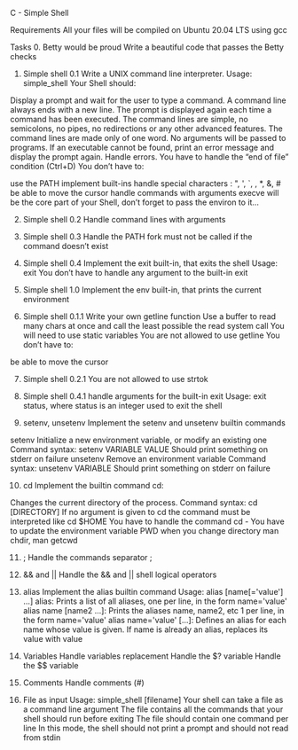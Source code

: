 C - Simple Shell

Requirements
All your files will be compiled on Ubuntu 20.04 LTS using gcc

Tasks
0. Betty would be proud
Write a beautiful code that passes the Betty checks

1. Simple shell 0.1
Write a UNIX command line interpreter.
  Usage: simple_shell
Your Shell should:

Display a prompt and wait for the user to type a command. A command line always ends with a new line.
The prompt is displayed again each time a command has been executed.
The command lines are simple, no semicolons, no pipes, no redirections or any other advanced features.
The command lines are made only of one word. No arguments will be passed to programs.
If an executable cannot be found, print an error message and display the prompt again.
Handle errors.
You have to handle the “end of file” condition (Ctrl+D)
You don’t have to:

use the PATH
implement built-ins
handle special characters : ", ', `, \, *, &, #
be able to move the cursor
handle commands with arguments
execve will be the core part of your Shell, don’t forget to pass the environ to it…

2. Simple shell 0.2
  Handle command lines with arguments

3. Simple shell 0.3
  Handle the PATH
fork must not be called if the command doesn’t exist

4. Simple shell 0.4
  Implement the exit built-in, that exits the shell
Usage: exit
You don’t have to handle any argument to the built-in exit

5. Simple shell 1.0
  Implement the env built-in, that prints the current environment

6. Simple shell 0.1.1
  Write your own getline function
Use a buffer to read many chars at once and call the least possible the read system call
You will need to use static variables
You are not allowed to use getline
You don’t have to:

be able to move the cursor

7. Simple shell 0.2.1
  You are not allowed to use strtok

8. Simple shell 0.4.1
  handle arguments for the built-in exit
Usage: exit status, where status is an integer used to exit the shell

9. setenv, unsetenv
  Implement the setenv and unsetenv builtin commands

setenv
Initialize a new environment variable, or modify an existing one
Command syntax: setenv VARIABLE VALUE
Should print something on stderr on failure
unsetenv
Remove an environment variable
Command syntax: unsetenv VARIABLE
Should print something on stderr on failure

10. cd
  Implement the builtin command cd:

Changes the current directory of the process.
Command syntax: cd [DIRECTORY]
If no argument is given to cd the command must be interpreted like cd $HOME
You have to handle the command cd -
You have to update the environment variable PWD when you change directory
man chdir, man getcwd

11. ;
  Handle the commands separator ;

12. && and ||
  Handle the && and || shell logical operators

13. alias
  Implement the alias builtin command
Usage: alias [name[='value'] ...]
alias: Prints a list of all aliases, one per line, in the form name='value'
alias name [name2 ...]: Prints the aliases name, name2, etc 1 per line, in the form name='value'
alias name='value' [...]: Defines an alias for each name whose value is given. If name is already an alias, replaces its value with value

14. Variables
  Handle variables replacement
  Handle the $? variable
  Handle the $$ variable

15. Comments
  Handle comments (#)

16. File as input
  Usage: simple_shell [filename]
  Your shell can take a file as a command line argument
  The file contains all the commands that your shell should run before exiting
  The file should contain one command per line
  In this mode, the shell should not print a prompt and should not read from stdin
